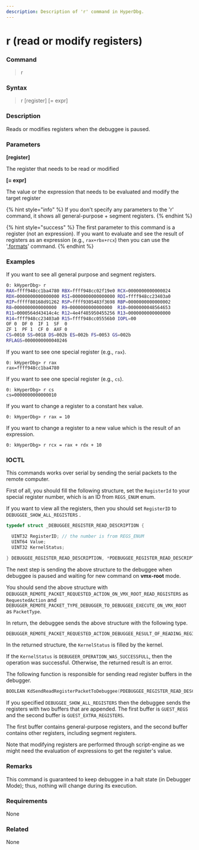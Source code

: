 ```yaml
---
description: Description of 'r' command in HyperDbg.
---
```


# r \(read or modify registers\)

### Command

> r

### Syntax

> r \[register\] \[= expr\]

### Description

Reads or modifies registers when the debuggee is paused.

### Parameters

**\[register\]**

The register that needs to be read or modified

**\[= expr\]**

The value or the expression that needs to be evaluated and modify the target register

{% hint style="info" %}
If you don't specify any parameters to the 'r' command, it shows all general-purpose + segment registers.
{% endhint %}

{% hint style="success" %}
The first parameter to this command is a register \(not an expression\). If you want to evaluate and see the result of registers as an expression \(e.g., `rax+rbx+rcx`\) then you can use the '[.formats](https://docs.hyperdbg.org/commands/meta-commands/.formats)' command.
{% endhint %}

### Examples

If you want to see all general purpose and segment registers.

```bash
0: kHyperDbg> r
RAX=ffff948cc1ba4780 RBX=ffff948cc02f19e0 RCX=0000000000000024
RDX=0000000000000000 RSI=0000000000000000 RDI=ffff948cc23403a0
RIP=fffff80168d91262 RSP=ffff9305483f3698 RBP=0000000000000002
R8=0000000000000000  R9=0000000000000000  R10=0000000048564653
R11=0000564d43414c4c R12=4e4f485950455256 R13=0000000000000000
R14=ffff948cc23403a0 R15=ffff948cc05556b0 IOPL=00
OF 0  DF 0  IF 1  SF  0
ZF 1  PF 1  CF 0  AXF 0
CS=0010 SS=0018 DS=002b ES=002b FS=0053 GS=002b
RFLAGS=0000000000040246
```

If you want to see one special register \(e.g., `rax`\).

```text
0: kHyperDbg> r rax
rax=ffff948cc1ba4780
```

If you want to see one special register \(e.g., `cs`\).

```text
0: kHyperDbg> r cs
cs=0000000000000010
```

If you want to change a register to a constant hex value.

```text
0: kHyperDbg> r rax = 10
```

If you want to change a register to a new value which is the result of an expression.

```text
0: kHyperDbg> r rcx = rax + rdx + 10
```

### IOCTL

This commands works over serial by sending the serial packets to the remote computer.

First of all, you should fill the following structure, set the `RegisterId` to your special register number, which is an ID from `REGS_ENUM` enum.

If you want to view all the registers, then you should set `RegisterID` to `DEBUGGEE_SHOW_ALL_REGISTERS` .

```c
typedef struct _DEBUGGEE_REGISTER_READ_DESCRIPTION {

  UINT32 RegisterID; // the number is from REGS_ENUM
  UINT64 Value;
  UINT32 KernelStatus;

} DEBUGGEE_REGISTER_READ_DESCRIPTION, *PDEBUGGEE_REGISTER_READ_DESCRIPTION;
```

The next step is sending the above structure to the debuggee when debuggee is paused and waiting for new command on **vmx-root** mode.

You should send the above structure with `DEBUGGER_REMOTE_PACKET_REQUESTED_ACTION_ON_VMX_ROOT_READ_REGISTERS` as `RequestedAction` and `DEBUGGER_REMOTE_PACKET_TYPE_DEBUGGER_TO_DEBUGGEE_EXECUTE_ON_VMX_ROOT` as `PacketType`.

In return, the debuggee sends the above structure with the following type.

```c
DEBUGGER_REMOTE_PACKET_REQUESTED_ACTION_DEBUGGEE_RESULT_OF_READING_REGISTERS
```

In the returned structure, the `KernelStatus` is filled by the kernel.

If the `KernelStatus` is `DEBUGEER_OPERATION_WAS_SUCCESSFULL`, then the operation was successful. Otherwise, the returned result is an error.

The following function is responsible for sending read register buffers in the debugger.

```c
BOOLEAN KdSendReadRegisterPacketToDebuggee(PDEBUGGEE_REGISTER_READ_DESCRIPTION RegDes);
```

If you specified `DEBUGGEE_SHOW_ALL_REGISTERS` then the debuggee sends the registers with two buffers that are appended. The first buffer is `GUEST_REGS` and the second buffer is `GUEST_EXTRA_REGISTERS`.

The first buffer contains general-purpose registers, and the second buffer contains other registers, including segment registers.

Note that modifying registers are performed through script-engine as we might need the evaluation of expressions to get the register's value.

### Remarks

This command is guaranteed to keep debuggee in a halt state \(in Debugger Mode\); thus, nothing will change during its execution.

### Requirements

None

### Related

None

